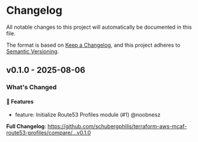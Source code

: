 # Changelog

All notable changes to this project will automatically be documented in this file.

The format is based on [Keep a Changelog](https://keepachangelog.com/en/1.0.0/),
and this project adheres to [Semantic Versioning](https://semver.org/spec/v2.0.0.html).

## v0.1.0 - 2025-08-06

### What's Changed

#### 🚀 Features

* feature: Initialize Route53 Profiles module (#1) @noobnesz

**Full Changelog**: https://github.com/schubergphilis/terraform-aws-mcaf-route53-profiles/compare/...v0.1.0

